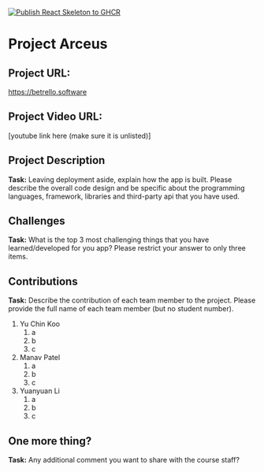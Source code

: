 [![Publish React Skeleton to GHCR](https://github.com/UTSCC09/project-arceus/actions/workflows/build.yaml/badge.svg)](https://github.com/UTSCC09/project-arceus/actions/workflows/build.yaml)

# Project Arceus

## Project URL:

https://betrello.software

## Project Video URL:

[youtube link here (make sure it is unlisted)]

## Project Description

**Task:** Leaving deployment aside, explain how the app is built. Please describe the overall code design and be specific about the programming languages, framework, libraries and third-party api that you have used.

## Challenges

**Task:** What is the top 3 most challenging things that you have learned/developed for you app? Please restrict your answer to only three items.

## Contributions

**Task:** Describe the contribution of each team member to the project. Please provide the full name of each team member (but no student number).

1. Yu Chin Koo
   1. a
   2. b
   3. c
2. Manav Patel
   1. a
   2. b
   3. c
3. Yuanyuan Li
   1. a
   2. b
   3. c

## One more thing?

**Task:** Any additional comment you want to share with the course staff?
